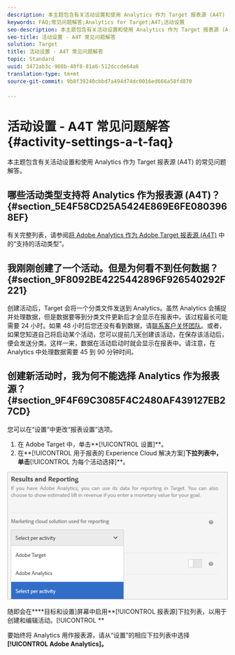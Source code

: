 ```yaml
---
description: 本主题包含有关活动设置和使用 Analytics 作为 Target 报表源 (A4T) 的常见问题解答。
keywords: FAQ;常见问题解答;Analytics for Target;A4T;活动设置
seo-description: 本主题包含有关活动设置和使用 Analytics 作为 Target 报表源 (A4T) 的常见问题解答。
seo-title: 活动设置 - A4T 常见问题解答
solution: Target
title: 活动设置 - A4T 常见问题解答
topic: Standard
uuid: 3472ab3c-908b-40f8-81a6-512dccde64a6
translation-type: tm+mt
source-git-commit: 9b8f39240cbbd7a494d74dc0016ed666a58fd870

---
```



# 活动设置 - A4T 常见问题解答{#activity-settings-a-t-faq}

本主题包含有关活动设置和使用 Analytics 作为 Target 报表源 (A4T) 的常见问题解答。

## 哪些活动类型支持将 Analytics 作为报表源 (A4T)？{#section_5E4F58CD25A5424E869E6FE0803968EF}

有关完整列表，请参阅[将 Adobe Analytics 作为 Adobe Target 报表源 (A4T)](../../../c-integrating-target-with-mac/a4t/a4t.md#concept_7540C8C04259434AB6EE33B09F47A1DE) 中的“支持的活动类型”。

## 我刚刚创建了一个活动。但是为何看不到任何数据？ {#section_9F8092BE4225442896F926540292F221}

创建活动后，Target 会将一个分类文件发送到 Analytics。虽然 Analytics 会捕捉并处理数据，但是数据要等到分类文件更新后才会显示在报表中。该过程最长可能需要 24 小时。如果 48 小时后您还没有看到数据，请[联系客户关怀团队](https://marketing.adobe.com/resources/help/en_US/target/target/r_problem.html)。或者，如果您知道自己将启动某个活动，您可以提前几天创建该活动，在保存该活动后，便会发送分类。这样一来，数据在活动启动时就会显示在报表中。请注意，在 Analytics 中处理数据需要 45 到 90 分钟时间。

## 创建新活动时，我为何不能选择 Analytics 作为报表源？ {#section_9F4F69C3085F4C2480AF439127EB27CD}

您可以在“设置”中更改“报表设置”选项。

1. 在 Adobe Target 中，单击**[!UICONTROL 设置]**。
1. 在**[!UICONTROL 用于报表的 Experience Cloud 解决方案]**下拉列表中，单击**[!UICONTROL 为每个活动选择]**。

![](assets/select-per-activity.png)

随即会在****目标和设置]屏幕中启用**[!UICONTROL 报表源]下拉列表，以用于创建和编辑活动。[!UICONTROL **

要始终将 Analytics 用作报表源，请从“设置”的相应下拉列表中选择 **[!UICONTROL Adobe Analytics]。**
